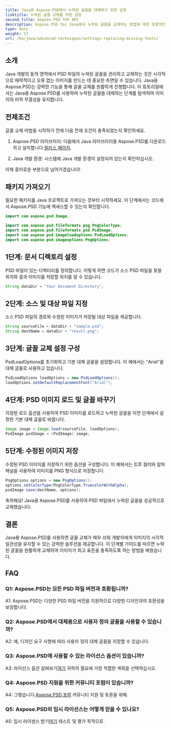 ```yaml
---
title: Java용 Aspose.PSD에서 누락된 글꼴을 대체하기 위한 설정
linktitle: 누락된 글꼴 교체를 위한 설정
second_title: Aspose.PSD 자바 API
description: Aspose.PSD for Java에서 누락된 글꼴을 교체하는 방법에 대한 포괄적인 가이드를 살펴보세요. 원활한 글꼴 관리로 이미지 디자인을 향상시키세요.
type: docs
weight: 17
url: /ko/java/advanced-techniques/settings-replacing-missing-fonts/
---
```

## 소개

Java 개발의 동적 영역에서 PSD 파일의 누락된 글꼴을 관리하고 교체하는 것은 시각적으로 매력적이고 오류 없는 이미지를 만드는 데 중요한 측면일 수 있습니다. Java용 Aspose.PSD는 강력한 기능을 통해 글꼴 교체를 원활하게 진행합니다. 이 튜토리얼에서는 Java용 Aspose.PSD를 사용하여 누락된 글꼴을 대체하는 단계를 탐색하여 이미지의 미적 무결성을 유지합니다.

## 전제조건

글꼴 교체 마법을 시작하기 전에 다음 전제 조건이 충족되었는지 확인하세요.

1.  Aspose.PSD 라이브러리: 다음에서 Java 라이브러리용 Aspose.PSD를 다운로드하고 설치합니다.[릴리스 페이지](https://releases.aspose.com/psd/java/).

2. Java 개발 환경: 시스템에 Java 개발 환경이 설정되어 있는지 확인하십시오.

이제 흥미로운 부분으로 넘어가겠습니다!

## 패키지 가져오기

필요한 패키지를 Java 프로젝트로 가져오는 것부터 시작하세요. 이 단계에서는 코드에서 Aspose.PSD 기능에 액세스할 수 있는지 확인합니다.

```java
import com.aspose.psd.Image;

import com.aspose.psd.fileformats.png.PngColorType;
import com.aspose.psd.fileformats.psd.PsdImage;
import com.aspose.psd.imageloadoptions.PsdLoadOptions;
import com.aspose.psd.imageoptions.PngOptions;
```

## 1단계: 문서 디렉토리 설정

PSD 파일이 있는 디렉터리를 정의합니다. 이렇게 하면 코드가 소스 PSD 파일을 찾을 위치와 결과 이미지를 저장할 위치를 알 수 있습니다.

```java
String dataDir = "Your Document Directory";
```

## 2단계: 소스 및 대상 파일 지정

소스 PSD 파일의 경로와 수정된 이미지가 저장될 대상 파일을 제공합니다.

```java
String sourceFile = dataDir + "sample.psd";
String destName = dataDir + "result.png";
```

## 3단계: 글꼴 교체 설정 구성

PsdLoadOptions를 초기화하고 기본 대체 글꼴을 설정합니다. 이 예에서는 "Arial"을 대체 글꼴로 사용하고 있습니다.

```java
PsdLoadOptions loadOptions = new PsdLoadOptions();
loadOptions.setDefaultReplacementFont("Arial");
```

## 4단계: PSD 이미지 로드 및 글꼴 바꾸기

지정된 로드 옵션을 사용하여 PSD 이미지를 로드하고 누락된 글꼴을 이전 단계에서 설정한 기본 대체 글꼴로 바꿉니다.

```java
Image image = Image.load(sourceFile, loadOptions);
PsdImage psdImage = (PsdImage) image;
```

## 5단계: 수정된 이미지 저장

수정된 PSD 이미지를 저장하기 위한 옵션을 구성합니다. 이 예에서는 트루 컬러와 알파 채널을 사용하여 이미지를 PNG 형식으로 저장합니다.

```java
PngOptions options = new PngOptions();
options.setColorType(PngColorType.TruecolorWithAlpha);
psdImage.save(destName, options);
```

축하해요! Java용 Aspose.PSD를 사용하여 PSD 파일에서 누락된 글꼴을 성공적으로 교체했습니다.

## 결론

Java용 Aspose.PSD를 사용하면 글꼴 교체가 매우 쉬워 개발자에게 이미지의 시각적 일관성을 유지할 수 있는 강력한 솔루션을 제공합니다. 이 단계별 가이드를 따르면 누락된 글꼴을 원활하게 교체하여 이미지가 최고 표준을 충족하도록 하는 방법을 배웠습니다.

## FAQ

### Q1: Aspose.PSD는 모든 PSD 파일 버전과 호환됩니까?

A1: Aspose.PSD는 다양한 PSD 파일 버전을 지원하므로 다양한 디자인과의 호환성을 보장합니다.

### Q2: Aspose.PSD에서 대체용으로 사용자 정의 글꼴을 사용할 수 있습니까?

A2: 예, 디자인 요구 사항에 따라 사용자 정의 대체 글꼴을 지정할 수 있습니다.

### Q3: Aspose.PSD에 사용할 수 있는 라이선스 옵션이 있습니까?

 A3: 라이선스 옵션 살펴보기[여기](https://purchase.aspose.com/buy) 귀하의 필요에 가장 적합한 계획을 선택하십시오.

### Q4: Aspose.PSD 지원을 위한 커뮤니티 포럼이 있습니까?

 A4: 그렇습니다.[Aspose.PSD 포럼](https://forum.aspose.com/c/psd/34) 커뮤니티 지원 및 토론을 위해.

### Q5: Aspose.PSD의 임시 라이선스는 어떻게 얻을 수 있나요?

 A5: 임시 라이센스 받기[여기](https://purchase.aspose.com/temporary-license/) 테스트 및 평가 목적으로.